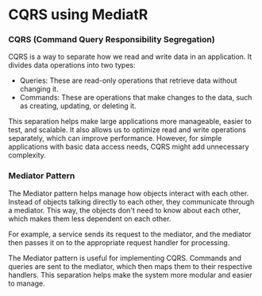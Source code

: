 
# CQRS using MediatR

### CQRS (Command Query Responsibility Segregation)

CQRS is a way to separate how we read and write data in an application. It divides data operations into two types:

* Queries: These are read-only operations that retrieve data without changing it.
* Commands: These are operations that make changes to the data, such as creating, updating, or deleting it.

This separation helps make large applications more manageable, easier to test, and scalable. It also allows us to optimize read and write operations separately, which can improve performance. However, for simple applications with basic data access needs, CQRS might add unnecessary complexity.

### Mediator Pattern

The Mediator pattern helps manage how objects interact with each other. Instead of objects talking directly to each other, they communicate through a mediator. This way, the objects don't need to know about each other, which makes them less dependent on each other.

For example, a service sends its request to the mediator, and the mediator then passes it on to the appropriate request handler for processing.

The Mediator pattern is useful for implementing CQRS. Commands and queries are sent to the mediator, which then maps them to their respective handlers. This separation helps make the system more modular and easier to manage.
